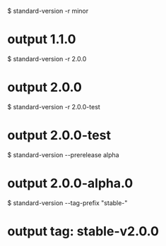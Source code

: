 \$ standard-version -r minor

# output 1.1.0

\$ standard-version -r 2.0.0

# output 2.0.0

\$ standard-version -r 2.0.0-test

# output 2.0.0-test

\$ standard-version --prerelease alpha

# output 2.0.0-alpha.0

\$ standard-version --tag-prefix "stable-"

# output tag: stable-v2.0.0
